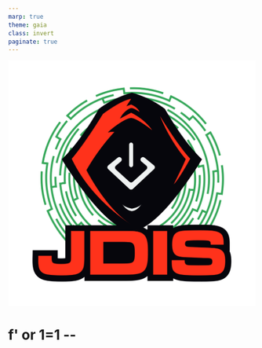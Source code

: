 ```yaml
---
marp: true
theme: gaia
class: invert
paginate: true
---
```


![bg right:20% fit](../images/logo_jdis.png)
# f' or 1=1 --